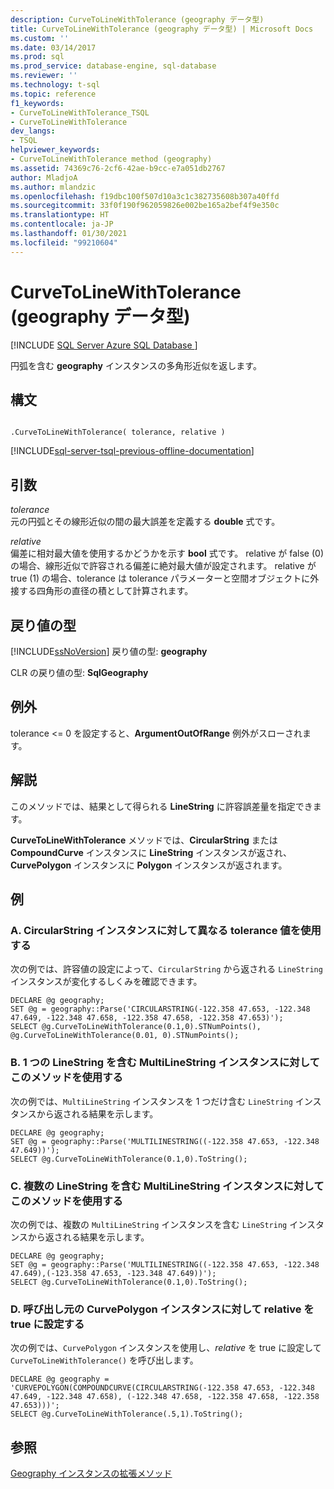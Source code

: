```yaml
---
description: CurveToLineWithTolerance (geography データ型)
title: CurveToLineWithTolerance (geography データ型) | Microsoft Docs
ms.custom: ''
ms.date: 03/14/2017
ms.prod: sql
ms.prod_service: database-engine, sql-database
ms.reviewer: ''
ms.technology: t-sql
ms.topic: reference
f1_keywords:
- CurveToLineWithTolerance_TSQL
- CurveToLineWithTolerance
dev_langs:
- TSQL
helpviewer_keywords:
- CurveToLineWithTolerance method (geography)
ms.assetid: 74369c76-2cf6-42ae-b9cc-e7a051db2767
author: MladjoA
ms.author: mlandzic
ms.openlocfilehash: f19dbc100f507d10a3c1c382735608b307a40ffd
ms.sourcegitcommit: 33f0f190f962059826e002be165a2bef4f9e350c
ms.translationtype: HT
ms.contentlocale: ja-JP
ms.lasthandoff: 01/30/2021
ms.locfileid: "99210604"
---
```

# <a name="curvetolinewithtolerance-geography-data-type"></a>CurveToLineWithTolerance (geography データ型)
[!INCLUDE [SQL Server Azure SQL Database ](../../includes/applies-to-version/sql-asdb.md)]

円弧を含む **geography** インスタンスの多角形近似を返します。  
  
## <a name="syntax"></a>構文  
  
```  
  
.CurveToLineWithTolerance( tolerance, relative )  
```  
  
[!INCLUDE[sql-server-tsql-previous-offline-documentation](../../includes/sql-server-tsql-previous-offline-documentation.md)]

## <a name="arguments"></a>引数
_tolerance_  
元の円弧とその線形近似の間の最大誤差を定義する **double** 式です。  
  
_relative_  
偏差に相対最大値を使用するかどうかを示す **bool** 式です。 relative が false (0) の場合、線形近似で許容される偏差に絶対最大値が設定されます。 relative が true (1) の場合、tolerance は tolerance パラメーターと空間オブジェクトに外接する四角形の直径の積として計算されます。  
  
## <a name="return-types"></a>戻り値の型  
[!INCLUDE[ssNoVersion](../../includes/ssnoversion-md.md)] 戻り値の型: **geography**  
  
CLR の戻り値の型: **SqlGeography**  
  
## <a name="exceptions"></a>例外  
tolerance <= 0 を設定すると、**ArgumentOutOfRange** 例外がスローされます。  
  
## <a name="remarks"></a>解説  
このメソッドでは、結果として得られる **LineString** に許容誤差量を指定できます。  
  
**CurveToLineWithTolerance** メソッドでは、**CircularString** または **CompoundCurve** インスタンスに **LineString** インスタンスが返され、**CurvePolygon** インスタンスに **Polygon** インスタンスが返されます。  
  
## <a name="examples"></a>例  
  
### <a name="a-using-different-tolerance-values-on-a-circularstring-instance"></a>A. CircularString インスタンスに対して異なる tolerance 値を使用する  
次の例では、許容値の設定によって、`CircularString` から返される `LineString` インスタンスが変化するしくみを確認できます。  
  
```
DECLARE @g geography;  
SET @g = geography::Parse('CIRCULARSTRING(-122.358 47.653, -122.348 47.649, -122.348 47.658, -122.358 47.658, -122.358 47.653)');  
SELECT @g.CurveToLineWithTolerance(0.1,0).STNumPoints(), @g.CurveToLineWithTolerance(0.01, 0).STNumPoints();
```  
  
### <a name="b-using-the-method-on-a-multilinestring-instance-containing-one-linestring"></a>B. 1 つの LineString を含む MultiLineString インスタンスに対してこのメソッドを使用する  
次の例では、`MultiLineString` インスタンスを 1 つだけ含む `LineString` インスタンスから返される結果を示します。  
  
```
DECLARE @g geography;  
SET @g = geography::Parse('MULTILINESTRING((-122.358 47.653, -122.348 47.649))');  
SELECT @g.CurveToLineWithTolerance(0.1,0).ToString();
```  
  
### <a name="c-using-the-method-on-a-multilinestring-instance-containing-multiple-linestrings"></a>C. 複数の LineString を含む MultiLineString インスタンスに対してこのメソッドを使用する  
次の例では、複数の `MultiLineString` インスタンスを含む `LineString` インスタンスから返される結果を示します。  
  
```
DECLARE @g geography;  
SET @g = geography::Parse('MULTILINESTRING((-122.358 47.653, -122.348 47.649),(-123.358 47.653, -123.348 47.649))');  
SELECT @g.CurveToLineWithTolerance(0.1,0).ToString();
```  
  
### <a name="d-setting-relative-to-true-for-an-invoking-curvepolygon-instance"></a>D. 呼び出し元の CurvePolygon インスタンスに対して relative を true に設定する  
次の例では、`CurvePolygon` インスタンスを使用し、*relative* を true に設定して `CurveToLineWithTolerance()` を呼び出します。  
  
```
DECLARE @g geography = 'CURVEPOLYGON(COMPOUNDCURVE(CIRCULARSTRING(-122.358 47.653, -122.348 47.649, -122.348 47.658), (-122.348 47.658, -122.358 47.658, -122.358 47.653)))';  
SELECT @g.CurveToLineWithTolerance(.5,1).ToString();
```  
  
## <a name="see-also"></a>参照  
[Geography インスタンスの拡張メソッド](../../t-sql/spatial-geography/extended-methods-on-geography-instances.md)  
  
  
